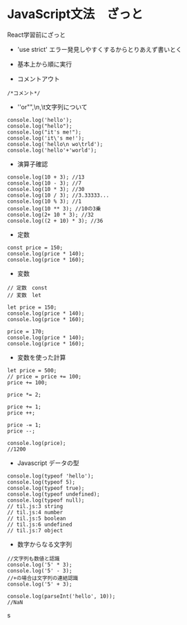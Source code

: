 # JavaScript文法　ざっと
React学習前にざっと
- 'use strict'
 エラー発見しやすくするからとりあえず書いとく

- 基本上から順に実行
- コメントアウト
```
/*コメント*/
```
- ''or"",\n,\t文字列について
```
console.log('hello');
console.log("hello");
console.log("it's me!");
console.log('it\'s me!');
console.log('hello\n wo\trld');
console.log('hello'+'world');
```
- 演算子確認
```
console.log(10 + 3); //13
console.log(10 - 3); //7
console.log(10 * 3); //30
console.log(10 / 3); //3.33333...
console.log(10 % 3); //1
console.log(10 ** 3); //10の3乗
console.log(2+ 10 * 3); //32
console.log((2 + 10) * 3); //36
```
- 定数
```
const price = 150;
console.log(price * 140);
console.log(price * 160);
```

- 変数
```
// 定数　const
// 変数　let

let price = 150;
console.log(price * 140);
console.log(price * 160);

price = 170;
console.log(price * 140);
console.log(price * 160);
```
- 変数を使った計算
```
let price = 500;
// price = price += 100;
price += 100;

price *= 2;

price += 1;
price ++;

price -= 1;
price --;

console.log(price);
//1200
```
- Javascript データの型
```
console.log(typeof 'hello');
console.log(typeof 5);
console.log(typeof true);
console.log(typeof undefined);
console.log(typeof null);
// til.js:3 string
// til.js:4 number
// til.js:5 boolean
// til.js:6 undefined
// til.js:7 object
```
- 数字からなる文字列
```
//文字列も数値と認識
console.log('5' * 3);
console.log('5' - 3);
//+の場合は文字列の連結認識
console.log('5' + 3);

console.log(parseInt('hello', 10));
//NaN
```
s




